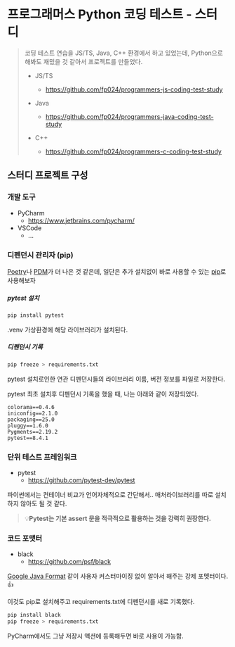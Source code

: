 # 프로그래머스 Python 코딩 테스트 - 스터디

> 코딩 테스트 연습을 JS/TS, Java, C++ 환경에서 하고 있었는데, Python으로 해봐도 재밌을 것 같아서 프로젝트를 만들었다.
>
> * JS/TS
>   * https://github.com/fp024/programmers-js-coding-test-study
>
> * Java
>   * https://github.com/fp024/programmers-java-coding-test-study
> * C++
>   * https://github.com/fp024/programmers-c-coding-test-study
>



## 스터디 프로젝트  구성

### 개발 도구

* PyCharm
  * https://www.jetbrains.com/pycharm/
* VSCode
  * ...



### 디펜던시 관리자 (pip)

[Poetry](https://github.com/python-poetry/poetry)나 [PDM](https://github.com/pdm-project/pdm)가 더 나은 것 같은데, 일단은 추가 설치없이 바로 사용할 수 있는 [pip](https://github.com/pypa/pip)로 사용해보자

##### pytest 설치

```sh
pip install pytest
```

.venv 가상환경에 해당 라이브러리가 설치된다.

##### 디펜던시 기록

```sh
pip freeze > requirements.txt
```

pytest 설치로인한 연관 디펜던시들의 라이브러리 이름, 버전 정보를 파일로 저장한다.

pytest 최초 설치후 디펜던시 기록을 했을 때, 나는 아래와 같이 저장되었다.

```
colorama==0.4.6
iniconfig==2.1.0
packaging==25.0
pluggy==1.6.0
Pygments==2.19.2
pytest==8.4.1

```



### 단위 테스트 프레임워크

* pytest
  * https://github.com/pytest-dev/pytest

파이썬에서는 컨테이너 비교가 언어자체적으로 간단해서.. 매처라이브러리를 따로 설치하지 않아도 될 것 같다.

> 💡**Pytest는 기본 assert 문을 적극적으로 활용하는 것을 강력히 권장한다.**



### 코드 포맷터

* black
  * https://github.com/psf/black

[Google Java Format](https://github.com/google/google-java-format) 같이 사용자 커스터마이징 없이 알아서 해주는 강제 포멧터이다. 👍

이것도 pip로 설치해주고 requirements.txt에 디펜던시를 새로 기록했다.

```sh
pip install black
pip freeze > requirements.txt
```

PyCharm에서도 그냥 저장시 액션에 등록해두면 바로 사용이 가능함. 

